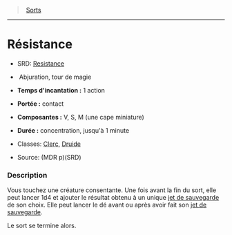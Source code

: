 ﻿---
!SpellItem
Family: SpellHD
Name: Résistance
Type: Abjuration
Level: tour de magie
CastingTime: 1 action
Range: contact
Components: V, S, M (une cape miniature)
Duration: concentration, jusqu'à 1 minute
Classes: '[Clerc](hd_cleric.md), [Druide](hd_druid.md)'
Source: (MDR p)(SRD)
AltName: '[Resistance](srd_spells_resistance.md)'
Id: spells_hd.md#résistance
ParentLink: spells_hd.md#sorts
ParentName: Sorts
NameLevel: 1
Attributes:
  Name: Résistance
  Markdown: >+
    # <!--Name-->Résistance<!--/Name-->


    - SRD: <!--AltName-->[Resistance](srd_spells_resistance.md)<!--/AltName-->


    -  <!--Type-->Abjuration<!--/Type-->, <!--Level-->tour de magie<!--/Level-->


    - **Temps d'incantation :** <!--CastingTime-->1 action<!--/CastingTime-->


    - **Portée :** <!--Range-->contact<!--/Range-->


    - **Composantes :** <!--Components-->V, S, M (une cape miniature)<!--/Components-->


    - **Durée :** <!--Duration-->concentration, jusqu'à 1 minute<!--/Duration-->


    - Classes: <!--Classes-->[Clerc](hd_cleric.md), [Druide](hd_druid.md)<!--/Classes-->


    - Source: <!--Source-->(MDR p)(SRD)<!--/Source-->


    ### Description


    Vous touchez une créature consentante. Une fois avant la fin du sort, elle peut lancer 1d4 et ajouter le résultat obtenu à un unique [jet de sauvegarde](hd_abilities_jets_de_sauvegarde.md) de son choix. Elle peut lancer le dé avant ou après avoir fait son [jet de sauvegarde](hd_abilities_jets_de_sauvegarde.md).


    Le sort se termine alors.

  AltName: '[Resistance](srd_spells_resistance.md)'
  Type: Abjuration
  Level: tour de magie
  CastingTime: 1 action
  Range: contact
  Components: V, S, M (une cape miniature)
  Duration: concentration, jusqu'à 1 minute
  Classes: '[Clerc](hd_cleric.md), [Druide](hd_druid.md)'
  Source: (MDR p)(SRD)
AttributesDictionary: >+
  Name: Résistance

  Markdown: >+

    # <!--Name-->Résistance<!--/Name-->





    - SRD: <!--AltName-->[Resistance](srd_spells_resistance.md)<!--/AltName-->





    -  <!--Type-->Abjuration<!--/Type-->, <!--Level-->tour de magie<!--/Level-->





    - **Temps d'incantation :** <!--CastingTime-->1 action<!--/CastingTime-->





    - **Portée :** <!--Range-->contact<!--/Range-->





    - **Composantes :** <!--Components-->V, S, M (une cape miniature)<!--/Components-->





    - **Durée :** <!--Duration-->concentration, jusqu'à 1 minute<!--/Duration-->





    - Classes: <!--Classes-->[Clerc](hd_cleric.md), [Druide](hd_druid.md)<!--/Classes-->





    - Source: <!--Source-->(MDR p)(SRD)<!--/Source-->





    ### Description





    Vous touchez une créature consentante. Une fois avant la fin du sort, elle peut lancer 1d4 et ajouter le résultat obtenu à un unique [jet de sauvegarde](hd_abilities_jets_de_sauvegarde.md) de son choix. Elle peut lancer le dé avant ou après avoir fait son [jet de sauvegarde](hd_abilities_jets_de_sauvegarde.md).





    Le sort se termine alors.



  AltName: '[Resistance](srd_spells_resistance.md)'

  Type: Abjuration

  Level: tour de magie

  CastingTime: 1 action

  Range: contact

  Components: V, S, M (une cape miniature)

  Duration: concentration, jusqu'à 1 minute

  Classes: '[Clerc](hd_cleric.md), [Druide](hd_druid.md)'

  Source: (MDR p)(SRD)

---
> [Sorts](hd_spells.md)

---

# Résistance

- SRD: [Resistance](srd_spells_resistance.md)

-  Abjuration, tour de magie

- **Temps d'incantation :** 1 action

- **Portée :** contact

- **Composantes :** V, S, M (une cape miniature)

- **Durée :** concentration, jusqu'à 1 minute

- Classes: [Clerc](hd_cleric.md), [Druide](hd_druid.md)

- Source: (MDR p)(SRD)

### Description

Vous touchez une créature consentante. Une fois avant la fin du sort, elle peut lancer 1d4 et ajouter le résultat obtenu à un unique [jet de sauvegarde](hd_abilities_jets_de_sauvegarde.md) de son choix. Elle peut lancer le dé avant ou après avoir fait son [jet de sauvegarde](hd_abilities_jets_de_sauvegarde.md).

Le sort se termine alors.

